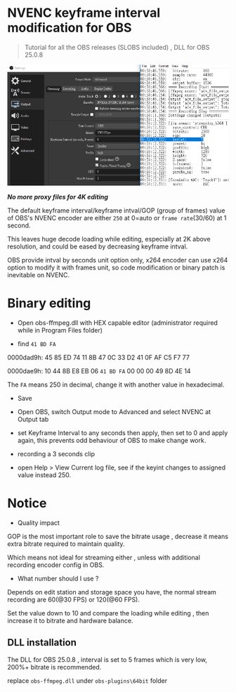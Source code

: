 NVENC keyframe interval modification for OBS
============================================
> Tutorial for all the OBS releases (SLOBS included) , DLL for OBS 25.0.8

![image](https://github.com/youcantgetme/OBS_plugins_mod/blob/master/NVENC-keyintval/desc.png)

***No more proxy files for 4K editing***

The default keyframe interval/keyframe intval/GOP (group of frames) value of OBS's NVENC encoder are either `250` at 0=auto or `frame rate`(30/60) at 1 second.

This leaves huge decode loading while editing, especially at 2K above resolution, and could be eased by decreasing keyframe intval.

OBS provide intval by seconds unit option only, x264 encoder can use x264 option to modify it with frames unit, so code modification or binary patch is inevitable on NVENC.
 
 
# Binary editing
- Open obs-ffmpeg.dll with HEX capable editor (administrator required while in Program Files folder)

- find `41 BD FA`

0000dad9h: 45 85 ED 74 11 8B 47 0C 33 D2 41 0F AF C5 F7 77 

0000dae9h: 10 44 8B E8 EB 06 `41 BD FA` 00 00 00 49 8D 4E 14 

The `FA` means 250 in decimal, change it with another value in hexadecimal.

- Save

- Open OBS, switch Output mode to Advanced and select NVENC at Output tab 

- set Keyframe Interval to any seconds then apply, then set to 0 and apply again, this prevents odd behaviour of OBS to make change work.

- recording a 3 seconds clip 

- open Help > View Current log file, see if the keyint changes to assigned value instead 250.


# Notice

- Quality impact

GOP is the most important role to save the bitrate usage , decrease it means extra bitrate required to maintain quality.

Which means not ideal for streaming either , unless with additional recording encoder config in OBS.

- What number should I use ?

Depends on edit station and storage space you have, the normal stream recording are 60(@30 FPS) or 120(@60 FPS).

Set the value down to 10 and compare the loading while editing , then increase it to bitrate and hardware balance.

## DLL installation 
The DLL for OBS 25.0.8 , interval is set to 5 frames which is very low, 200%+ bitrate is recommended.

replace `obs-ffmpeg.dll` under `obs-plugins\64bit` folder
